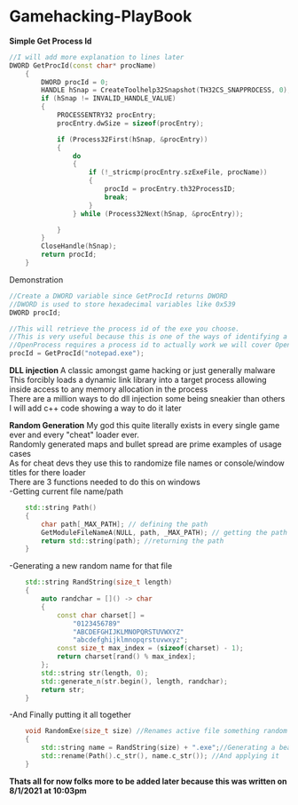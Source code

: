 # Gamehacking-PlayBook
**Simple Get Process Id**
```c++
//I will add more explanation to lines later
DWORD GetProcId(const char* procName)
	{
		DWORD procId = 0;
		HANDLE hSnap = CreateToolhelp32Snapshot(TH32CS_SNAPPROCESS, 0);
		if (hSnap != INVALID_HANDLE_VALUE)
		{
			PROCESSENTRY32 procEntry;
			procEntry.dwSize = sizeof(procEntry);

			if (Process32First(hSnap, &procEntry))
			{
				do
				{
					if (!_stricmp(procEntry.szExeFile, procName))
					{
						procId = procEntry.th32ProcessID;
						break;
					}
				} while (Process32Next(hSnap, &procEntry));

			}
		}
		CloseHandle(hSnap);
		return procId;
	}
```
Demonstration </br>
```c++
//Create a DWORD variable since GetProcId returns DWORD
//DWORD is used to store hexadecimal variables like 0x539
DWORD procId; 

//This will retrieve the process id of the exe you choose.
//This is very useful because this is one of the ways of identifying a "target" process for whatever you want to do with it
//OpenProcess requires a process id to actually work we will cover OpenProcess later
procId = GetProcId("notepad.exe");
```
**DLL injection**
A classic amongst game hacking or just generally malware </br>
This forcibly loads a dynamic link library into a target process allowing inside access to any memory allocation in the process</br>
There are a million ways to do dll injection some being sneakier than others </br>
I will add c++ code showing a way to do it later </br>

**Random Generation**
My god this quite literally exists in every single game ever and every "cheat" loader ever.</br>
Randomly generated maps and bullet spread are prime examples of usage cases </br>
As for cheat devs they use this to randomize file names or console/window titles for there loader </br>
There are 3 functions needed to do this on windows </br>
-Getting current file name/path </br>
```c++
	std::string Path()
	{
		char path[_MAX_PATH]; // defining the path
		GetModuleFileNameA(NULL, path, _MAX_PATH); // getting the path
		return std::string(path); //returning the path
	}
```
-Generating a new random name for that file</br>
```c++
	std::string RandString(size_t length)
	{
		auto randchar = []() -> char
		{
			const char charset[] =
				"0123456789"
				"ABCDEFGHIJKLMNOPQRSTUVWXYZ"
				"abcdefghijklmnopqrstuvwxyz";
			const size_t max_index = (sizeof(charset) - 1);
			return charset[rand() % max_index];
		};
		std::string str(length, 0);
		std::generate_n(str.begin(), length, randchar);
		return str;
	}
```
-And Finally putting it all together
```c++
	void RandomExe(size_t size) //Renames active file something random on startup to prevent signatures size_t is for the length of the file name
	{
		std::string name = RandString(size) + ".exe";//Generating a beautifully named exe 
		std::rename(Path().c_str(), name.c_str()); //And applying it
	}
```
**Thats all for now folks more to be added later because this was written on 8/1/2021 at 10:03pm**
